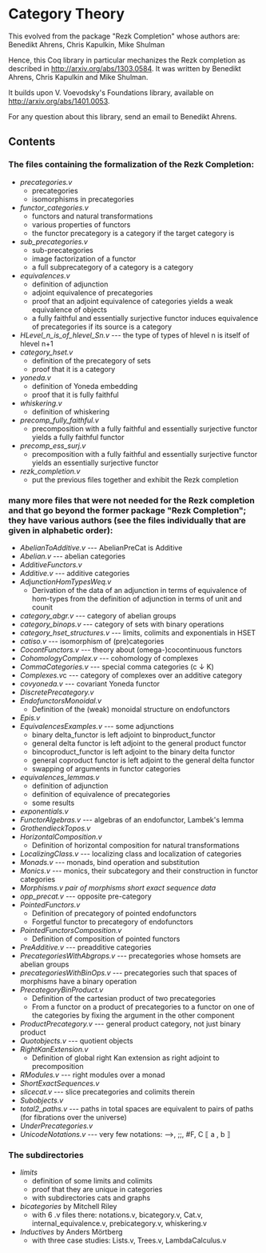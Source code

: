 Category Theory
===============

This evolved from the package "Rezk Completion" whose authors are: Benedikt Ahrens, Chris Kapulkin, Mike Shulman

Hence, this Coq library in particular mechanizes the Rezk completion as described in
http://arxiv.org/abs/1303.0584.
It was written by Benedikt Ahrens, Chris Kapulkin and Mike Shulman.

It builds upon V. Voevodsky's Foundations library, available on
http://arxiv.org/abs/1401.0053.

For any question about this library, send an email to Benedikt Ahrens.

## Contents

### The files containing the formalization of the Rezk Completion:

* *precategories.v*
  * precategories
  * isomorphisms in precategories
* *functor_categories.v*
  * functors and natural transformations
  * various properties of functors
  * the functor precategory is a category if the target category is
* *sub_precategories.v*
  * sub-precategories
  * image factorization of a functor
  * a full subprecategory of a category is a category
* *equivalences.v*
  * definition of adjunction
  * adjoint equivalence of precategories
  * proof that an adjoint equivalence of categories yields a weak equivalence of objects
  * a fully faithful and essentially surjective functor induces equivalence of precategories if its source is a category
* *HLevel_n_is_of_hlevel_Sn.v* --- the type of types of hlevel n is itself of hlevel n+1
* *category_hset.v*
  * definition of the precategory of sets
  * proof that it is a category
* *yoneda.v*
  * definition of Yoneda embedding
  * proof that it is fully faithful
* *whiskering.v*
  * definition of whiskering
* *precomp_fully_faithful.v*
  * precomposition with a fully faithful and essentially surjective functor yields a fully faithful functor
* *precomp_ess_surj.v*
  * precomposition with a fully faithful and essentially surjective functor yields an essentially surjective functor
* *rezk_completion.v*
  * put the previous files together and exhibit the Rezk completion

### many more files that were not needed for the Rezk completion and that go beyond the former package "Rezk Completion"; they have various authors (see the files individually that are given in alphabetic order):
* *AbelianToAdditive.v* --- AbelianPreCat is Additive
* *Abelian.v* --- abelian categories
* *AdditiveFunctors.v*
* *Additive.v* --- additive categories
* *AdjunctionHomTypesWeq.v*
  * Derivation of the data of an adjunction in terms of equivalence of hom-types from the definition of adjunction in terms of unit and counit
* *category_abgr.v* --- category of abelian groups
* *category_binops.v* --- category of sets with binary operations
* *category_hset_structures.v* --- limits, colimits and exponentials in HSET
* *catiso.v* --- isomorphism of (pre)categories
* *CocontFunctors.v* --- theory about (omega-)cocontinuous functors
* *CohomologyComplex.v* --- cohomology of complexes
* *CommaCategories.v* --- special comma categories (c ↓ K)
* *Complexes.v*c --- category of complexes over an additive category
* *covyoneda.v* --- covariant Yoneda functor
* *DiscretePrecategory.v*
* *EndofunctorsMonoidal.v*
  * Definition of the (weak) monoidal structure on endofunctors
* *Epis.v*
* *EquivalencesExamples.v* --- some adjunctions
  * binary delta_functor is left adjoint to binproduct_functor
  * general delta functor is left adjoint to the general product
  functor
  * bincoproduct_functor is left adjoint to the binary delta functor
  * general coproduct functor is left adjoint to the general delta
  functor
  * swapping of arguments in functor categories
* *equivalences_lemmas.v*
  * definition of adjunction
  * definition of equivalence of precategories
  * some results
* *exponentials.v*
* *FunctorAlgebras.v* --- algebras of an endofunctor, Lambek's lemma
* *GrothendieckTopos.v*
* *HorizontalComposition.v*
  * Definition of horizontal composition for natural transformations
* *LocalizingClass.v* --- localizing class and localization of categories
* *Monads.v* --- monads, bind operation and substitution
* *Monics.v* --- monics, their subcategory and their construction in functor categories
* *Morphisms.v*
  *pair of morphisms*
  *short exact sequence data*
* *opp_precat.v* --- opposite pre-category
* *PointedFunctors.v*
  * Definition of precategory of pointed endofunctors
  * Forgetful functor to precategory of endofunctors
* *PointedFunctorsComposition.v*
  * Definition of composition of pointed functors
* *PreAdditive.v* --- preadditive categories
* *PrecategoriesWithAbgrops.v* --- precategories whose homsets are abelian groups
* *precategoriesWithBinOps.v* --- precategories such that spaces of morphisms have a binary operation
* *PrecategoryBinProduct.v*
  * Definition of the cartesian product of two precategories
  * From a functor on a product of precategories to a functor on one of the categories by fixing the argument in the other component
* *ProductPrecategory.v* --- general product category, not just binary product
* *Quotobjects.v* --- quotient objects
* *RightKanExtension.v*
  * Definition of global right Kan extension as right adjoint to precomposition
* *RModules.v* --- right modules over a monad
* *ShortExactSequences.v*
* *slicecat.v* --- slice precategories and colimits therein
* *Subobjects.v*
* *total2_paths.v* --- paths in total spaces are equivalent to pairs of paths (for fibrations over the universe)
* *UnderPrecategories.v*
* *UnicodeNotations.v* --- very few notations: -->, ;;, #F, C ⟦ a , b ⟧
  
### The subdirectories

* *limits*
  * definition of some limits and colimits
  * proof that they are unique in categories
  * with subdirectories cats and graphs
* *bicategories* by Mitchell Riley
  * with 6 .v files there: notations.v, bicategory.v, Cat.v, internal_equivalence.v, prebicategory.v, whiskering.v
* *Inductives* by Anders Mörtberg
  * with three case studies: Lists.v, Trees.v, LambdaCalculus.v
